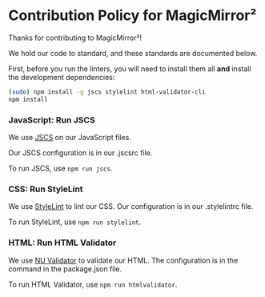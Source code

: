 Contribution Policy for MagicMirror²
====================================

Thanks for contributing to MagicMirror²!

We hold our code to standard, and these standards are documented below. 

First, before you run the linters, you will need to install them all **and** install the development dependencies:

```bash
(sudo) npm install -g jscs stylelint html-validator-cli
npm install
```

### JavaScript: Run JSCS

We use [JSCS](http://jscs.info) on our JavaScript files.

Our JSCS configuration is in our .jscsrc file.

To run JSCS, use `npm run jscs`.

### CSS: Run StyleLint

We use [StyleLint](http://stylelint.io) to lint our CSS. Our configuration is in our .stylelintrc file.

To run StyleLint, use `npm run stylelint`.

### HTML: Run HTML Validator

We use [NU Validator](https://validator.w3.org/nu) to validate our HTML. The configuration is in the command in the package.json file.

To run HTML Validator, use `npm run htmlvalidator`.
